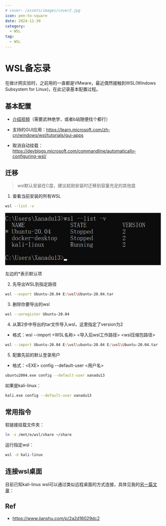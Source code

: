 ```yaml
---
# cover: /assets/images/cover2.jpg
icon: pen-to-square
date: 2024-11-30
category:
  - WSL
tag:
  - WSL
---
```


# WSL备忘录

在做计网实验时，之前用的一直都是VMware，最近偶然接触到WSL(Windows Subsystem for Linux)，在此记录基本配置过程。

## 基本配置

- [介绍视频]（需要武林绝学，或者b站随便找个都行）

- 支持的GUI应用：https://learn.microsoft.com/zh-cn/windows/wsl/tutorials/gui-apps

- 取消自动挂载：https://devblogs.microsoft.com/commandline/automatically-configuring-wsl/

## 迁移

> wsl默认安装在C盘，建议趁刚安装时迁移到容量充足的其他盘

1. 查看当前安装的所有WSL

```bash
wsl --list -v
```

![](/assets/images/wsl/wsl-list.png)

左边的*表示默认项

2. 先导出WSL到指定路径

```bash
wsl --export Ubuntu-20.04 E:\wsl\Ubuntu-20.04.tar
```

3. 删除你要导出的wsl

```bash
wsl --unregister Ubuntu-20.04
```

4. 从第2步中导出的tar文件导入wsl，这里指定了version为2

+ 格式：wsl --import <WSL名称> <导入后wsl工作路径> <wsl压缩包路径>

```bash
wsl --import Ubuntu-20.04 E:\wsl\ubuntu-20.04 E:\wsl\Ubuntu-20.04.tar --version 2
```

5. 配置先前的默认登录用户

+ 格式：\<EXE> config --default-user <用户名>

```bash
ubuntu2004.exe config --default-user xanadu13
```

如果是kali-linux：

```bash
kali.exe config --default-user xanadu13
```

## 常用指令

软链接挂载文件夹：

```bash
ln -s /mnt/e/wsl/share ~/share
```

运行指定wsl：

```bash
wsl -d kali-linux
```

## 连接wsl桌面

目前已知kali-linux wsl可以通过类似远程桌面的方式连接，具体见我的[另一篇文章]：

## Ref

- https://www.jianshu.com/p/2a2d16029dc2


[介绍视频]: https://www.youtube.com/watch?v=PaEcQmgEz78
[另一篇文章]: kali-linux-in-WSL.html